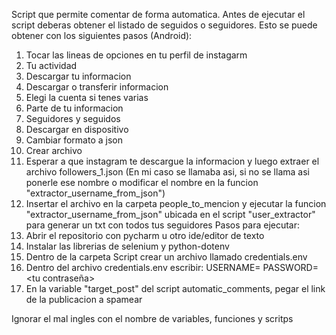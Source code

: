 Script que permite comentar de forma automatica.
Antes de ejecutar el script deberas obtener el listado de seguidos o seguidores. Esto se puede obtener con los siguientes pasos (Android):
1. Tocar las lineas de opciones en tu perfil de instagarm
2. Tu actividad
3. Descargar tu informacion
4. Descargar o transferir informacion
5. Elegi la cuenta si tenes varias
6. Parte de tu informacion
7. Seguidores y seguidos
8. Descargar en dispositivo
9. Cambiar formato a json
10. Crear archivo
11. Esperar a que instagram te descargue la informacion y luego extraer el archivo followers_1.json (En mi caso se llamaba asi, si no se llama asi ponerle ese nombre o modificar el nombre en
    la funcion "extractor_username_from_json")
13. Insertar el archivo en la carpeta people_to_mencion y ejecutar la funcion "extractor_username_from_json" ubicada en el script "user_extractor" para generar un txt con todos tus seguidores 
Pasos para ejecutar:
1. Abrir el repositorio con pycharm u otro ide/editor de texto
2. Instalar las librerias de selenium y python-dotenv
3. Dentro de la carpeta Script crear un archivo llamado credentials.env
4. Dentro del archivo credentials.env escribir:
   USERNAME=<tu usuario>
   PASSWORD=<tu contraseña>
5. En la variable "target_post" del script automatic_comments, pegar el link de la publicacion a spamear

Ignorar el mal ingles con el nombre de variables, funciones y scritps
